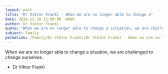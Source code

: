 ```yaml
---
layout: post
title: "Dr Viktor Frankl - When we are no longer able to change a"
date: 2024-12-28 12:00:00 -0000
author: Dr Viktor Frankl
quote: "When we are no longer able to change a situation, we are challenged to change ourselves."
subject: Family
permalink: /Family/Dr Viktor Frankl/Dr Viktor Frankl - When we are no longer able to change a
---
```


When we are no longer able to change a situation, we are challenged to change ourselves.

- Dr Viktor Frankl
